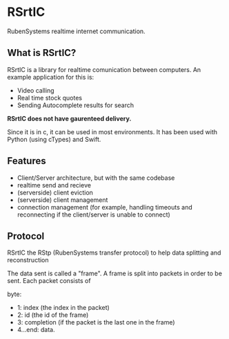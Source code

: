 # RSrtIC

RubenSystems realtime internet communication. 

## What is RSrtIC?
RSrtIC is a library for realtime comunication between computers. An example application for this is:

- Video calling
- Real time stock quotes
- Sending Autocomplete results for search 

**RSrtIC does not have gaurenteed delivery.**


Since it is in c, it can be used in most environments. It has been used with Python (using cTypes) and Swift.

## Features 

- Client/Server architecture, but with the same codebase 
- realtime send and recieve 
- (serverside) client eviction 
- (serverside) client management
- connection management (for example, handling timeouts and reconnecting if the client/server is unable to connect)

## Protocol 

RSrtIC the RStp (RubenSystems transfer protocol) to help data splitting and reconstruction  

The data sent is called a "frame". A frame is split into packets in order to be sent. 
Each packet consists of 

byte: 
- 1: index (the index in the packet)
- 2: id (the id of the frame)
- 3: completion (if the packet is the last one in the frame)
- 4...end: data.  
